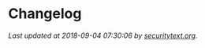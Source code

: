 # Changelog

_Last updated at 2018-09-04 07:30:06 by [securitytext.org](https://securitytext.org)._
